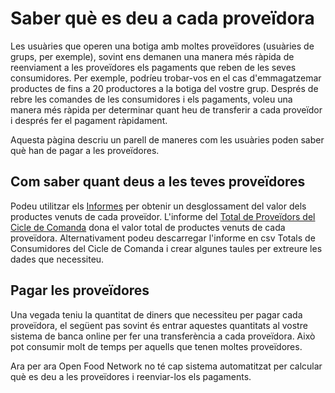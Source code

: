 # Saber què es deu a cada proveïdora

Les usuàries que operen una botiga amb moltes proveïdores \(usuàries de grups, per exemple\), sovint ens demanen una manera més ràpida de reenviament a les proveïdores els pagaments que reben de les seves consumidores. Per exemple, podríeu trobar-vos en el cas d'emmagatzemar productes de fins a 20 productores a la botiga del vostre grup. Després de rebre les comandes de les consumidores i els pagaments, voleu una manera més ràpida per determinar quant heu de transferir a cada proveïdor i després fer el pagament ràpidament.

Aquesta pàgina descriu un parell de maneres com les usuàries poden saber què han de pagar a les proveïdores.

## **Com saber quant deus a les teves proveïdores**

Podeu utilitzar els [Informes](https://guia.katuma.org/basic-features/informes) per obtenir un desglossament del valor dels productes venuts de cada proveïdor. L'informe del [Total de Proveïdors del Cicle de Comanda](https://guia.katuma.org/basic-features/informes#total-de-proveidors-del-cicle-de-comandes) dona el valor total de productes venuts de cada proveïdora. Alternativament podeu descarregar l'informe en csv Totals de Consumidores del Cicle de Comanda i crear algunes taules per extreure les dades que necessiteu.

## **Pagar les proveïdores**

Una vegada teniu la quantitat de diners que necessiteu per pagar cada proveïdora, el següent pas sovint és entrar aquestes quantitats al vostre sistema de banca online per fer una transferència a cada proveïdora. Això pot consumir molt de temps per aquells que tenen moltes proveïdores.

Ara per ara Open Food Network no té cap sistema automatitzat per calcular què es deu a les proveïdores i reenviar-los els pagaments.

